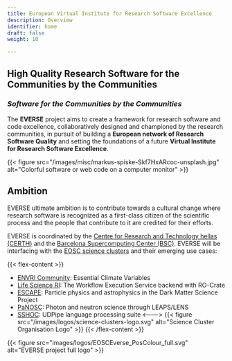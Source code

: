 ```yaml
---
title: European Virtual Institute for Research Software Excellence
description: Overview
identifier: home
draft: false 
weight: 10

---
```


<!-- {{< figure src="/images/everse-logo-white-bg.png" alt="EVERSE Logo" class="justify-center" >}} -->

## High Quality Research Software for the Communities by the Communities
### *Software for the Communities by the Communities*

The **EVERSE** project aims to create a framework for research software and code excellence, collaboratively designed and championed by the research communities, in pursuit of building a **European network of Research Software Quality** and setting the foundations of a future **Virtual Institute for Research Software Excellence**.

{{< figure src="/images/misc/markus-spiske-Skf7HxARcoc-unsplash.jpg" alt="Colorful software or web code on a computer monitor" >}}

## Ambition

EVERSE ultimate ambition is to contribute towards a cultural change where research software is recognized as a first-class citizen of the scientific process and the people that contribute to it are credited for their efforts.

EVERSE is coordinated by the [Centre for Research and Technology hellas (CERTH)](https://www.certh.gr) and the [Barcelona Supercomputing Center (BSC)](https://www.bsc.es/). EVERSE will be interfacing with the [EOSC science clusters](https://eosc-portal.eu/esfri-thematic-cluster-projects) and their emerging use cases:

{{< flex-content >}}
- [ENVRI Community](https://envri.eu): Essential Climate Variables
- [Life Science RI](https://lifescience-ri.eu/home.html): The Workflow Execution Service backend with RO-Crate
- [ESCAPE](https://projectescape.eu/): Particle physics and astrophysics in the Dark Matter Science Project
- [PaNOSC](https://www.panosc.eu/): Photon and neutron science through LEAPS/LENS
- [SSHOC](https://sshopencloud.eu/): UDPipe language processing suite
<--->
{{< figure src="/images/logos/science-clusters-logo.svg" alt="Science Cluster Organisation Logo" >}}
{{< /flex-content >}}

{{< figure src="images/logos/EOSCEverse_PosColour_full.svg" alt="EVERSE project full logo" >}}
